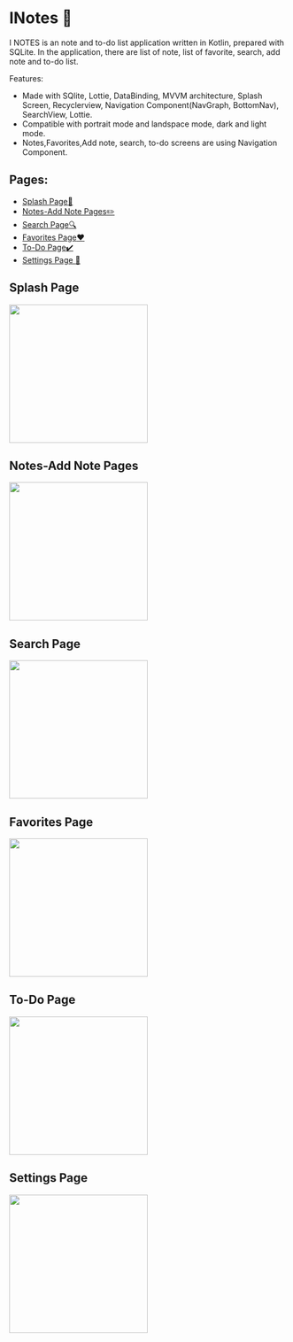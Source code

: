 # INotes :pencil:

I NOTES is an note and to-do list application written in Kotlin, prepared with SQLite. In the application, there are list of note, list of favorite, search, add note and to-do list.

Features:
+ Made with SQlite, Lottie, DataBinding, MVVM architecture, Splash Screen, Recyclerview, Navigation Component(NavGraph, BottomNav), SearchView, Lottie.
+ Compatible with portrait mode and landspace mode, dark and light mode.
+ Notes,Favorites,Add note, search, to-do screens are using Navigation Component.

## Pages:
+ [Splash Page:door:](#splash-page)
+ [Notes-Add Note Pages:pencil2:](#notes-add-note-pages)
+ [Search Page:mag:](#search-page)
+ [Favorites Page:heart:](#favorites-page)
+ [To-Do Page:heavy_check_mark:](#to-do-page)
+ [Settings Page :wrench:](#Settings-page)


## Splash Page
<img width="250" src="https://github.com/busramacak/INotes/assets/115944594/879f0401-a868-4d0e-b76b-5023b54a1438" />

## Notes-Add Note Pages
<img width="250" src="https://github.com/busramacak/INotes/assets/115944594/8852275d-54a0-46c8-9ca4-211b9282a1d1" />

## Search Page
<img width="250" src="https://github.com/busramacak/INotes/assets/115944594/32179eae-f4d6-4d7b-a1ca-4a2962320f2c" />

## Favorites Page
<img width="250" src="https://github.com/busramacak/INotes/assets/115944594/a066e8a8-da58-4382-8aa5-063aacc280bf" />

## To-Do Page
<img width="250" src="https://github.com/busramacak/INotes/assets/115944594/4241058c-f71a-4af4-be91-ae76efeaa97f" />

## Settings Page
  <img width="250" src ="https://github.com/busramacak/INotes/assets/115944594/b5623488-fc72-40f9-8783-429412de09b7" />

